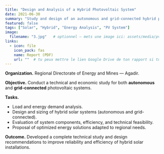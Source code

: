 ```yaml
---
title: "Design and Analysis of a Hybrid Photovoltaic System"
date: 2021-06-30
summary: "Study and design of an autonomous and grid-connected hybrid photovoltaic system for the Regional Directorate of Energy and Mines, Agadir."
featured: false
tags: ["Solar", "Hybrid", "Energy Analysis", "PV System"]
image:
  filename: "3.jpg"   # optionnel — mets une image ici: assets/media/pv-hybrid.jpg
links:
  - icon: file
    icon_pack: fas
    name: Report (PDF)
    url: ""  # tu peux mettre le lien Google Drive de ton rapport si tu veux
---
```

**Organization.** Regional Directorate of Energy and Mines — Agadir.  

**Objective.** Conduct a technical and economic study for both **autonomous** and **grid-connected** photovoltaic systems.  

**Tasks.**
- Load and energy demand analysis.  
- Design and sizing of hybrid solar systems (autonomous and grid-connected).  
- Evaluation of system components, efficiency, and technical feasibility.  
- Proposal of optimized energy solutions adapted to regional needs.  

**Outcome.** Developed a complete technical study and design recommendations to improve reliability and efficiency of hybrid solar installations.
